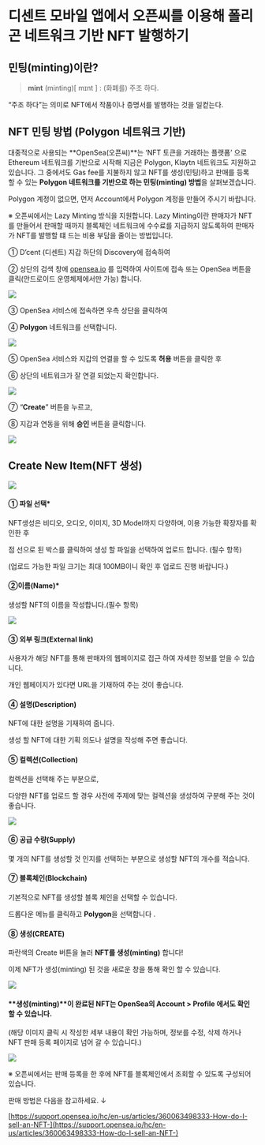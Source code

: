# 디센트 모바일 앱에서 오픈씨를 이용해 폴리곤 네트워크 기반 NFT 발행하기

## 민팅(minting)이란?

> **mint** (minting)\[ mɪnt ] : (화폐를) 주조 하다.

“주조 하다”는 의미로 NFT에서 작품이나 증명서를 발행하는 것을 일컫는다.



## NFT 민팅 방법 (Polygon 네트워크 기반)

대중적으로 사용되는 \*\*OpenSea(오픈씨)\*\*는 ‘NFT 토큰을 거래하는 플랫폼’ 으로 Ethereum 네트워크를 기반으로 시작해 지금은 Polygon, Klaytn 네트워크도 지원하고 있습니다. 그 중에서도 Gas fee를 지불하지 않고 NFT를 생성(민팅)하고 판매를 등록 할 수 있는 **Polygon 네트워크를 기반으로 하는 민팅(minting) 방법**을 살펴보겠습니다.&#x20;



Polygon 계정이 없으면, 먼저 Account에서 Polygon 계정을 만들어 주시기 바랍니다.&#x20;



※ 오픈씨에서는 Lazy Minting 방식을 지원합니다. Lazy Minting이란 판매자가 NFT를 만들어서 판매할 때까지 블록체인 네트워크에 수수료를 지급하지 않도록하여 판매자가 NFT를 발행할 떄 드는 비용 부담을 줄이는 방법입니다.



① D’cent (디센트) 지갑 하단의 Discovery에 접속하여

② 상단의 검색 창에 [opensea.io](http://opensea.io) 를 입력하여 사이트에 접속 또는 OpenSea 버튼을 클릭(안드로이드 운영체제에서만 가능) 합니다.

![](<../.gitbook/assets/1 (13).png>)

③ OpenSea 서비스에 접속하면 우측 상단을 클릭하여

④ **Polygon** 네트워크를 선택합니다.

![](<../.gitbook/assets/2 (12).png>)

⑤ OpenSea 서비스와 지갑의 연결을 할 수 있도록 **허용** 버튼을 클릭한 후

⑥ 상단의 네트워크가 잘 연결 되었는지 확인합니다.

![](<../.gitbook/assets/3 (12).png>)

⑦ “**Create**” 버튼을 누르고,

⑧ 지갑과 연동을 위해 **승인** 버튼을 클릭합니다.

![](<../.gitbook/assets/4 (7).png>)



## Create New Item(NFT 생성)



![](<../.gitbook/assets/5 (5).png>)

#### ① 파일 선택\*

NFT생성은 비디오, 오디오, 이미지, 3D Model까지 다양하며, 이용 가능한 확장자를 확인한 후

점 선으로 된 박스를 클릭하여 생성 할 파일을 선택하여 업로드 합니다. (필수 항목)

(업로드 가능한 파일 크기는 최대 100MB이니 확인 후 업로드 진행 바랍니다.)

#### ②이름(Name)\*

생성할 NFT의 이름을 작성합니다.(필수 항목)

![](<../.gitbook/assets/6 (5).png>)

#### ③ 외부 링크(External link)

사용자가 해당 NFT를 통해 판매자의 웹페이지로 접근 하여 자세한 정보를 얻을 수 있습니다.

개인 웹페이지가 있다면 URL을 기재하여 주는 것이 좋습니다.

#### ④ 설명(Description)

NFT에 대한 설명을 기재하여 줍니다.

생성 할 NFT에 대한 기획 의도나 설명을 작성해 주면 좋습니다.

#### ⑤ 컬렉션(Collection)

컬렉션을 선택해 주는 부분으로,

다양한 NFT를 업로드 할 경우 사전에 주제에 맞는 컬렉션을 생성하여 구분해 주는 것이 좋습니다.

![](<../.gitbook/assets/7 (5).png>)

#### ⑥ 공급 수량(**Supply)**

몇 개의 NFT를 생성할 것 인지를 선택하는 부분으로 생성할 NFT의 개수를 적습니다.

#### ⑦ 블록체인(Blockchain)

기본적으로 NFT를 생성할 블록 체인을 선택할 수 있습니다.

드롭다운 메뉴를 클릭하고 **Polygon**을 선택합니다 .

#### ⑧ 생성(CREATE)

파란색의 Create 버튼을 눌러 **NFT를 생성(minting)** 합니다!



이제 NFT가 생성(minting) 된 것을 새로운 창을 통해 확인 할 수 있습니다.

![](<../.gitbook/assets/8 (5).png>)

#### \*\*생성(minting)\*\*이 완료된 NFT는 OpenSea의 Account > Profile 에서도 확인 할 수 있습니다.

(해당 이미지 클릭 시 작성한 세부 내용이 확인 가능하며, 정보를 수정, 삭제 하거나 NFT 판매 등록 페이지로 넘어 갈 수 있습니다.)

![](<../.gitbook/assets/9 (5).png>)

※ 오픈씨에서는 판매 등록을 한 후에 NFT를 블록체인에서 조회할 수 있도록 구성되어있습니다.

판매 방법은 다음을 참고하세요. ↓

[https://support.opensea.io/hc/en-us/articles/360063498333-How-do-I-sell-an-NFT-](https://support.opensea.io/hc/en-us/articles/360063498333-How-do-I-sell-an-NFT-)
